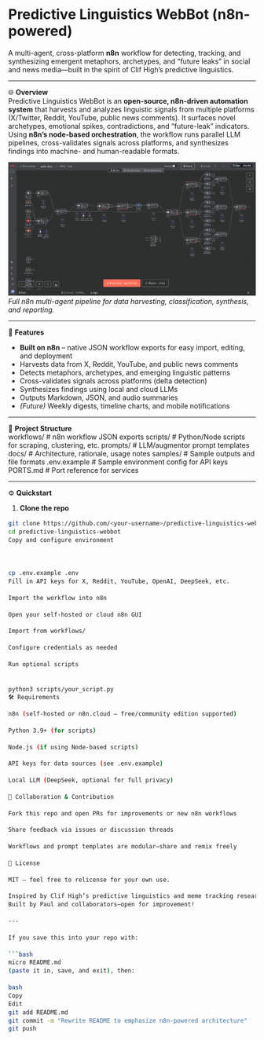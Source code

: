 # Predictive Linguistics WebBot (n8n-powered)

A multi-agent, cross-platform **n8n** workflow for detecting, tracking, and synthesizing emergent metaphors, archetypes, and “future leaks” in social and news media—built in the spirit of Clif High’s predictive linguistics.

---

🌐 **Overview**  
Predictive Linguistics WebBot is an **open-source, n8n-driven automation system** that harvests and analyzes linguistic signals from multiple platforms (X/Twitter, Reddit, YouTube, public news comments). It surfaces novel archetypes, emotional spikes, contradictions, and “future-leak” indicators.  
Using **n8n’s node-based orchestration**, the workflow runs parallel LLM pipelines, cross-validates signals across platforms, and synthesizes findings into machine- and human-readable formats.

![n8n Workflow Diagram](docs/webbot-workflow.png)
*Full n8n multi-agent pipeline for data harvesting, classification, synthesis, and reporting.*


---

🚀 **Features**  

- **Built on n8n** – native JSON workflow exports for easy import, editing, and deployment
- Harvests data from X, Reddit, YouTube, and public news comments
- Detects metaphors, archetypes, and emerging linguistic patterns
- Cross-validates signals across platforms (delta detection)
- Synthesizes findings using local and cloud LLMs
- Outputs Markdown, JSON, and audio summaries
- *(Future)* Weekly digests, timeline charts, and mobile notifications

---

📂 **Project Structure**  
workflows/ # n8n workflow JSON exports
scripts/ # Python/Node scripts for scraping, clustering, etc.
prompts/ # LLM/augmentor prompt templates
docs/ # Architecture, rationale, usage notes
samples/ # Sample outputs and file formats
.env.example # Sample environment config for API keys
PORTS.md # Port reference for services

---

⚙️ **Quickstart**

1. **Clone the repo**
```bash
git clone https://github.com/<your-username>/predictive-linguistics-webbot.git
cd predictive-linguistics-webbot
Copy and configure environment



cp .env.example .env
Fill in API keys for X, Reddit, YouTube, OpenAI, DeepSeek, etc.

Import the workflow into n8n

Open your self-hosted or cloud n8n GUI

Import from workflows/

Configure credentials as needed

Run optional scripts


python3 scripts/your_script.py
🛠️ Requirements

n8n (self-hosted or n8n.cloud — free/community edition supported)

Python 3.9+ (for scripts)

Node.js (if using Node-based scripts)

API keys for data sources (see .env.example)

Local LLM (DeepSeek, optional for full privacy)

🤝 Collaboration & Contribution

Fork this repo and open PRs for improvements or new n8n workflows

Share feedback via issues or discussion threads

Workflows and prompt templates are modular—share and remix freely

📜 License

MIT — feel free to relicense for your own use.

Inspired by Clif High’s predictive linguistics and meme tracking research.
Built by Paul and collaborators—open for improvement!

---

If you save this into your repo with:

```bash
micro README.md
(paste it in, save, and exit), then:

bash
Copy
Edit
git add README.md
git commit -m "Rewrite README to emphasize n8n-powered architecture"
git push